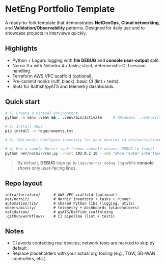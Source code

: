 # NetEng Portfolio Template

A ready-to-fork template that demonstrates **NetDevOps**, **Cloud networking**, and **Validation/Observability** patterns.
Designed for daily use and to showcase projects in interviews quickly.

## Highlights
- Python + Loguru logging with **file DEBUG** and **console user-output** split.
- Nornir 3.x with Netmiko 4.x tasks; strict, deterministic CLI session handling.
- Terraform AWS VPC scaffold (optional).
- Pre-commit hooks (ruff, black), basic CI (lint + tests).
- Slots for Batfish/pyATS and telemetry dashboards.

## Quick start

```bash
# 1) Create a virtual environment
python -m venv .venv && . .venv/bin/activate     # (Windows: .venv\Scripts\activate)

# 2) Install deps
pip install -r requirements.txt

# 3) (Optional) Configure inventory for your devices in net/nornir/inventory/hosts.yaml

# 4) Run a sample Nornir task (shows console output; DEBUG to logs/)
python net/nornir/run.py --host 192.0.2.10 --cmd "show router interface"
```

> By default, **DEBUG** logs go to `logs/nornir_debug.log` while **console** shows only user-facing lines.

## Repo layout
```
infra/terraform/      # AWS VPC scaffold (optional)
net/nornir/           # Nornir inventory + tasks + runner
automation/lib/       # shared Python libs (logging, utils)
observability/        # telemetry + dashboards (placeholders)
validation/           # pyATS/Batfish scaffolding
.github/workflows/    # CI pipeline (lint + tests)
```

## Notes
- CI avoids contacting real devices; network tests are marked to skip by default.
- Replace placeholders with your actual org tooling (e.g., TGW, SD-WAN controllers, etc.).
